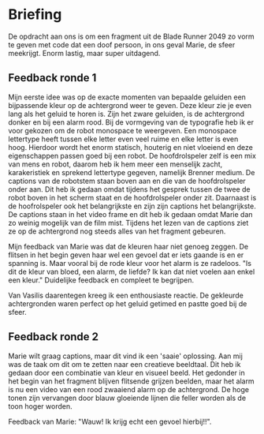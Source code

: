 # Briefing

De opdracht aan ons is om een fragment uit de Blade Runner 2049 zo vorm te geven met code dat een doof persoon, in ons geval Marie, de sfeer meekrijgt. Enorm lastig, maar super uitdagend.

## Feedback ronde 1

Mijn eerste idee was op de exacte momenten van bepaalde geluiden een bijpassende kleur op de achtergrond weer te geven. Deze kleur zie je even lang als het geluid te horen is. Zijn het zware geluiden, is de achtergrond donker en bij een alarm rood. Bij de vormgeving van de typografie heb ik er voor gekozen om de robot monospace te weergeven. Een monospace lettertype heeft tussen elke letter even veel ruime en elke letter is even hoog. Hierdoor wordt het enorm statisch, houterig en niet vloeiend en deze eigenschappen passen goed bij een robot. De hoofdrolspeler zelf is een mix van mens en robot, daarom heb ik hem meer een menselijk zacht, karakeristiek en sprekend lettertype gegeven, namelijk Brenner medium. De captions van de robotstem staan boven aan en die van de hoofdrolspeler onder aan. Dit heb ik gedaan omdat tijdens het gesprek tussen de twee de robot boven in het scherm staat en de hoofdrolspeler onder zit. Daarnaast is de hoofrolspeler ook het belangrijkste en zijn zijn captions het belangrijkste. De captions staan in het video frame en dit heb ik gedaan omdat Marie dan zo weinig mogelijk van de film mist. Tijdens het lezen van de captions ziet ze op de achtergrond nog steeds alles van het fragment gebeuren.

Mijn feedback van Marie was dat de kleuren haar niet genoeg zeggen. De flitsen in het begin geven haar wel een gevoel dat er iets gaande is en er spanning is. Maar vooral bij de rode kleur voor het alarm is ze radeloos. "Is dit de kleur van bloed, een alarm, de liefde? Ik kan dat niet voelen aan enkel een kleur." Duidelijke feedback en compleet te begrijpen.

Van Vasilis daarentegen kreeg ik een enthousiaste reactie. De gekleurde achtergronden waren perfect op het geluid getimed en pastte goed bij de sfeer.

## Feedback ronde 2

Marie wilt graag captions, maar dit vind ik een 'saaie' oplossing. Aan mij was de taak om dit om te zetten naar een creatieve beeldtaal. Dit heb ik gedaan door een combinatie van kleur en visueel beeld. Het gedonder in het begin van het fragment blijven flitsende grijzen beelden, maar het alarm is nu een video van een rood zwaaiend alarm op de achtergrond. De hoge tonen zijn vervangen door blauw gloeiende lijnen die feller worden als de toon hoger worden.

Feedback van Marie: "Wauw! Ik krijg echt een gevoel hierbij!!".
